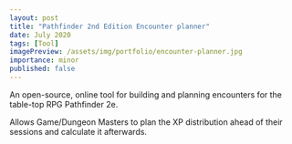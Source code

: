 ```yaml
---
layout: post
title: "Pathfinder 2nd Edition Encounter planner"
date: July 2020
tags: [Tool]
imagePreview: /assets/img/portfolio/encounter-planner.jpg
importance: minor
published: false
---
```


An open-source, online tool for building and planning encounters for the table-top RPG 
Pathfinder 2e.

Allows Game/Dungeon Masters to plan the XP distribution ahead of their sessions and 
calculate it afterwards.
